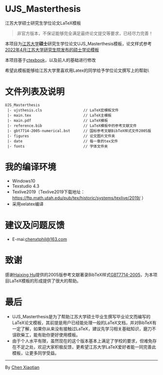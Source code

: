 # UJS_Masterthesis

江苏大学硕士研究生学位论文LaTeX模板

> 非官方版本，不保证能够完全满足最终论文提交等要求，已经尽力完善！

本项目为[江苏大学](https://www.ujs.edu.cn/)**硕士**研究生学位论文UJS_Masterthesis模板，论文样式参考[2022年4月江苏大学研究生院发布的硕士学论模板](https://yjsy.ujs.edu.cn/info/1273/13655.htm)

本项目基于[ctexbook](https://ctan.org/pkg/ctex)，以及前人的基础进行修改

希望此模板能够给江苏大学里喜欢用Latex的同学给予学位论文撰写上的帮助\

# 文件列表及说明
```
UJS_Masterthesis
 |- ujsthesis.cls                   // LaTeX宏模板文件
 |- main.tex                        // LaTeX主模板
 |- main.pdf                        // LaTeX模板
 |- reference.bib                   // LaTeX模板中的参考文献文件
 |- gbt7714-2005-numerical.bst      // 国标参考文献BibTeX样式文件2005版
 |- figures                         // 论文图片文件夹
 |- date                            // 每一章的tex文件
 |- fonts                           // 字体文件夹
```
 
 # 我的编译环境
+ Windows10
+ Texstudio 4.3
+ Texlive2019（Texlive2019下载地址：https://ftp.math.utah.edu/pub/tex/historic/systems/texlive/2019/ ）
+ 采用xelatex编译

 # 建议及问题反馈
+ E-mai:chenxtphil@163.com
 
 # 致谢
 感谢[Haixing Hu](https://github.com/Haixing-Hu)提供的2005版参考文献著录BibTeX样式[GBT7714-2005](https://github.com/Haixing-Hu/GBT7714-2005-BibTeX-Style)，为本项目LaTeX模板的形成提供了很大的帮助。

# 最后
+ UJS_Masterthesis是为了帮助江苏大学硕士毕业生撰写毕业论文而编写的LaTeX论文模板，其前提是用户已经能处理一般的LaTeX文档，并对BibTeX有一定了解，如果你从来没有接触过LaTeX，建议先学习相关基础知识，磨刀不误砍柴工，能有助你更好使用模板。
+ 由于个人水平有限，虽然现在的这个版本基本上满足了学校的要求，但难免存在不足之处，欢迎大家积极反馈，更希望江苏大学LaTeX爱好者能一同完善此模板，让更多同学受益。

***

By [Chen Xiaotian](https://github.com/xtc-chen)
